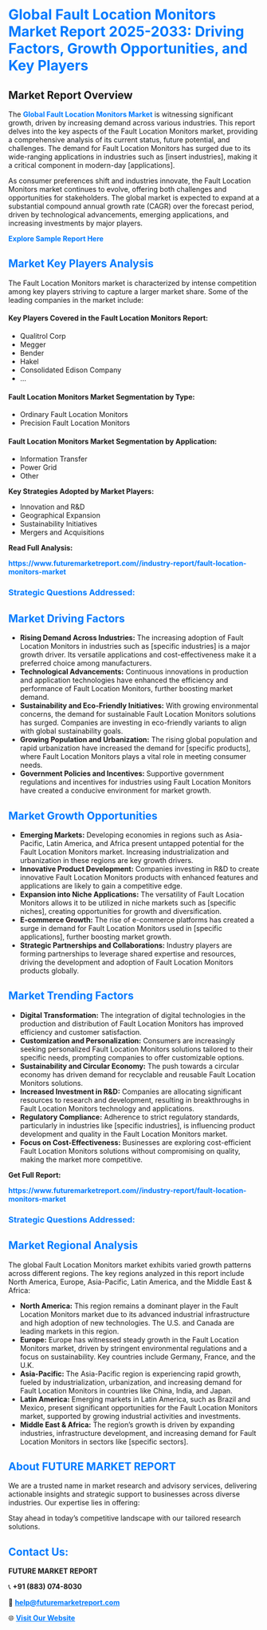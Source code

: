<h1 style="color: #007BFF;">Global Fault Location Monitors Market Report 2025-2033: Driving Factors, Growth Opportunities, and Key Players</h1>

<section id="overview">
<h2>Market Report Overview</h2>
<p>The <a href="https://www.futuremarketreport.com//industry-report/fault-location-monitors-market" style="color: #007BFF; text-decoration: none;"><strong>Global Fault Location Monitors Market</strong></a> is witnessing significant growth, driven by increasing demand across various industries. This report delves into the key aspects of the Fault Location Monitors market, providing a comprehensive analysis of its current status, future potential, and challenges. The demand for Fault Location Monitors has surged due to its wide-ranging applications in industries such as [insert industries], making it a critical component in modern-day [applications].</p>
<p>As consumer preferences shift and industries innovate, the Fault Location Monitors market continues to evolve, offering both challenges and opportunities for stakeholders. The global market is expected to expand at a substantial compound annual growth rate (CAGR) over the forecast period, driven by technological advancements, emerging applications, and increasing investments by major players.</p>
</section>

<section id="overview">
<p><a href="https://www.futuremarketreport.com//request-sample/reportId=81229" style="color: #007BFF; text-decoration: none;"><strong>Explore Sample Report Here</strong></a></p>
</section>

<section id="key-players">
<h2 style="color: #007BFF;">Market Key Players Analysis</h2>
<p>The Fault Location Monitors market is characterized by intense competition among key players striving to capture a larger market share. Some of the leading companies in the market include:</p>
<h4>Key Players Covered in the Fault Location Monitors Report:</h4>
<ul><li>Qualitrol Corp</li><li>Megger</li><li>Bender</li><li>Hakel</li><li>Consolidated Edison Company</li><li>...</li></ul>
<h4>Fault Location Monitors Market Segmentation by Type:</h4>
<ul><li>Ordinary Fault Location Monitors</li><li>Precision Fault Location Monitors</li></ul>

<h4>Fault Location Monitors Market Segmentation by Application:</h4>
<ul><li>Information Transfer</li><li>Power Grid</li><li>Other</li></ul>
<p><strong>Key Strategies Adopted by Market Players:</strong></p>
<ul>
<li>Innovation and R&D</li>
<li>Geographical Expansion</li>
<li>Sustainability Initiatives</li>
<li>Mergers and Acquisitions</li>
</ul>
</section>

<section>
<p><strong>Read Full Analysis: </strong></p><a href="https://www.futuremarketreport.com//industry-report/fault-location-monitors-market" style="color: #007BFF; text-decoration: none;"><strong>https://www.futuremarketreport.com//industry-report/fault-location-monitors-market</strong></a>
<h3 style="color: #007BFF;">Strategic Questions Addressed:</h3>
</section>

<section id="driving-factors">
<h2 style="color: #007BFF;">Market Driving Factors</h2>
<ul>
<li><strong>Rising Demand Across Industries:</strong> The increasing adoption of Fault Location Monitors in industries such as [specific industries] is a major growth driver. Its versatile applications and cost-effectiveness make it a preferred choice among manufacturers.</li>
<li><strong>Technological Advancements:</strong> Continuous innovations in production and application technologies have enhanced the efficiency and performance of Fault Location Monitors, further boosting market demand.</li>
<li><strong>Sustainability and Eco-Friendly Initiatives:</strong> With growing environmental concerns, the demand for sustainable Fault Location Monitors solutions has surged. Companies are investing in eco-friendly variants to align with global sustainability goals.</li>
<li><strong>Growing Population and Urbanization:</strong> The rising global population and rapid urbanization have increased the demand for [specific products], where Fault Location Monitors plays a vital role in meeting consumer needs.</li>
<li><strong>Government Policies and Incentives:</strong> Supportive government regulations and incentives for industries using Fault Location Monitors have created a conducive environment for market growth.</li>
</ul>
</section>

<section id="growth-opportunities">
<h2 style="color: #007BFF;">Market Growth Opportunities</h2>
<ul>
<li><strong>Emerging Markets:</strong> Developing economies in regions such as Asia-Pacific, Latin America, and Africa present untapped potential for the Fault Location Monitors market. Increasing industrialization and urbanization in these regions are key growth drivers.</li>
<li><strong>Innovative Product Development:</strong> Companies investing in R&D to create innovative Fault Location Monitors products with enhanced features and applications are likely to gain a competitive edge.</li>
<li><strong>Expansion into Niche Applications:</strong> The versatility of Fault Location Monitors allows it to be utilized in niche markets such as [specific niches], creating opportunities for growth and diversification.</li>
<li><strong>E-commerce Growth:</strong> The rise of e-commerce platforms has created a surge in demand for Fault Location Monitors used in [specific applications], further boosting market growth.</li>
<li><strong>Strategic Partnerships and Collaborations:</strong> Industry players are forming partnerships to leverage shared expertise and resources, driving the development and adoption of Fault Location Monitors products globally.</li>
</ul>
</section>

<section id="trending-factors">
<h2 style="color: #007BFF;">Market Trending Factors</h2>
<ul>
<li><strong>Digital Transformation:</strong> The integration of digital technologies in the production and distribution of Fault Location Monitors has improved efficiency and customer satisfaction.</li>
<li><strong>Customization and Personalization:</strong> Consumers are increasingly seeking personalized Fault Location Monitors solutions tailored to their specific needs, prompting companies to offer customizable options.</li>
<li><strong>Sustainability and Circular Economy:</strong> The push towards a circular economy has driven demand for recyclable and reusable Fault Location Monitors solutions.</li>
<li><strong>Increased Investment in R&D:</strong> Companies are allocating significant resources to research and development, resulting in breakthroughs in Fault Location Monitors technology and applications.</li>
<li><strong>Regulatory Compliance:</strong> Adherence to strict regulatory standards, particularly in industries like [specific industries], is influencing product development and quality in the Fault Location Monitors market.</li>
<li><strong>Focus on Cost-Effectiveness:</strong> Businesses are exploring cost-efficient Fault Location Monitors solutions without compromising on quality, making the market more competitive.</li>
</ul>
</section>

<section>
<p><strong>Get Full Report: </strong></p><a href="https://www.futuremarketreport.com//industry-report/fault-location-monitors-market" style="color: #007BFF; text-decoration: none;"><strong>https://www.futuremarketreport.com//industry-report/fault-location-monitors-market</strong></a>
<h3 style="color: #007BFF;">Strategic Questions Addressed:</h3>
</section>


<section id="regional-analysis">
<h2 style="color: #007BFF;">Market Regional Analysis</h2>
<p>The global Fault Location Monitors market exhibits varied growth patterns across different regions. The key regions analyzed in this report include North America, Europe, Asia-Pacific, Latin America, and the Middle East & Africa:</p>
<ul>
<li><strong>North America:</strong> This region remains a dominant player in the Fault Location Monitors market due to its advanced industrial infrastructure and high adoption of new technologies. The U.S. and Canada are leading markets in this region.</li>
<li><strong>Europe:</strong> Europe has witnessed steady growth in the Fault Location Monitors market, driven by stringent environmental regulations and a focus on sustainability. Key countries include Germany, France, and the U.K.</li>
<li><strong>Asia-Pacific:</strong> The Asia-Pacific region is experiencing rapid growth, fueled by industrialization, urbanization, and increasing demand for Fault Location Monitors in countries like China, India, and Japan.</li>
<li><strong>Latin America:</strong> Emerging markets in Latin America, such as Brazil and Mexico, present significant opportunities for the Fault Location Monitors market, supported by growing industrial activities and investments.</li>
<li><strong>Middle East & Africa:</strong> The region’s growth is driven by expanding industries, infrastructure development, and increasing demand for Fault Location Monitors in sectors like [specific sectors].</li>
</ul>
</section>

<footer>
<h2 style="color: #007BFF;">About FUTURE MARKET REPORT</h2>
<p>We are a trusted name in market research and advisory services, delivering actionable insights and strategic support to businesses across diverse industries. Our expertise lies in offering:</p>

<p>Stay ahead in today’s competitive landscape with our tailored research solutions.</p>

<h2 style="color: #007BFF;">Contact Us:</h2>
<p><strong>FUTURE MARKET REPORT</strong></p>
<p>📞 <strong>+91 (883) 074-8030</strong></p>
<p>📧 <strong><a href="mailto:help@futuremarketreport.com" style="color: #007BFF;">help@futuremarketreport.com</a></strong></p>
<p>🌐 <strong><a href="https://www.futuremarketreport.com/" style="color: #007BFF;">Visit Our Website</a></strong></p>
</footer>